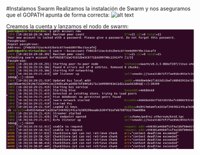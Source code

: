 #Instalamos Swarm
Realizamos la instalación de Swarm y nos aseguramos que el GOPATH apunta de forma correcta:
![alt text](https://github.com/PedroCCBlck/Dise-o-y-desarrollo/blob/master/PEC%202/Ejercicio%203/swarm%20instalaci%C3%B3n.png "Instalación de Swarm")

Creamos la cuenta y lanzamos el nodo de swarm:
![alt text](https://github.com/PedroCCBlck/Dise-o-y-desarrollo/blob/master/PEC%202/Ejercicio%203/lanzar%20nodo%20de%20swarm.png "Instalación de Swarm")
